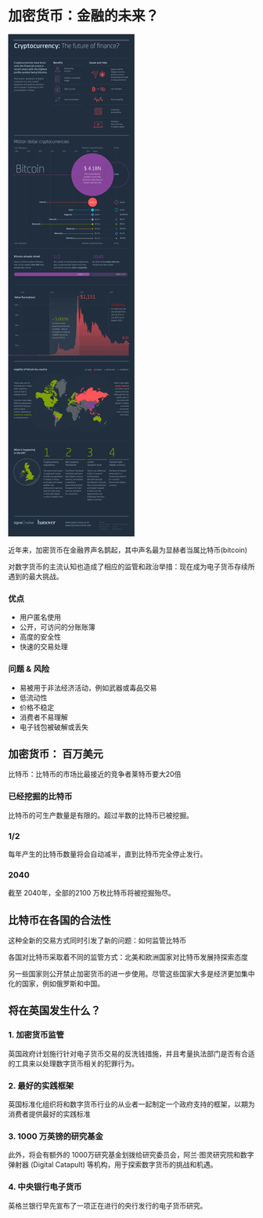 # 加密货币：金融的未来？

![](Crypto.jpg)

近年来，加密货币在金融界声名鹊起，其中声名最为显赫者当属比特币(bitcoin)

对数字货币的主流认知也造成了相应的监管和政治举措：现在成为电子货币存续所遇到的最大挑战。

### 优点

+ 用户匿名使用
+ 公开，可访问的分账账簿
+ 高度的安全性
+ 快速的交易处理

### 问题 & 风险

+ 易被用于非法经济活动，例如武器或毒品交易
+ 低流动性
+ 价格不稳定
+ 消费者不易理解
+ 电子钱包被破解或丢失


## 加密货币： 百万美元

比特币：比特币的市场比最接近的竞争者莱特币要大20倍


### 已经挖掘的比特币

比特币的可生产数量是有限的。超过半数的比特币已被挖掘。

### 1/2

每年产生的比特币数量将会自动减半，直到比特币完全停止发行。

### 2040

截至 2040年，全部的2100 万枚比特币将被挖掘殆尽。



## 比特币在各国的合法性

这种全新的交易方式同时引发了新的问题：如何监管比特币


各国对比特币采取着不同的监管方式：北美和欧洲国家对比特币发展持探索态度

另一些国家则公开禁止加密货币的进一步使用。尽管这些国家大多是经济更加集中化的国家，例如俄罗斯和中国。


## 将在英国发生什么？

### 1. 加密货币监管

英国政府计划施行针对电子货币交易的反洗钱措施，并且考量执法部门是否有合适的工具来以处理数字货币相关的犯罪行为。


### 2. 最好的实践框架

英国标准化组织将和数字货币行业的从业者一起制定一个政府支持的框架，以期为消费者提供最好的实践标准


### 3. 1000 万英镑的研究基金

此外，将会有额外的 1000万研究基金划拨给研究委员会，阿兰·图灵研究院和数字弹射器 (Digital Catapult) 等机构，用于探索数字货币的挑战和机遇。

### 4. 中央银行电子货币

英格兰银行早先宣布了一项正在进行的央行发行的电子货币研究。